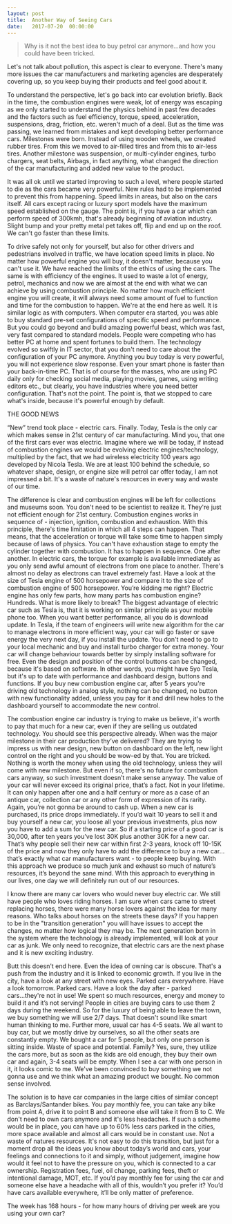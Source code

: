 ```yaml
---
layout: post
title:  Another Way of Seeing Cars
date:   2017-07-20  00:00:00
---
```

>Why is it not the best idea to buy petrol car anymore...and how you could have been tricked.

Let's not talk about pollution, this aspect is clear to everyone. There's many more issues the car manufacturers and marketing agencies are desperately covering up, so you keep buying their products and feel good about it.

To understand the perspective, let's go back into car evolution briefly. Back in the time, the combustion engines were weak, lot of energy was escaping as we only started to understand the physics behind in past few decades and the factors such as fuel efficiency, torque, speed, acceleration, suspensions, drag, friction, etc. weren't much of a deal. But as the time was passing, we learned from mistakes and kept developing better performance cars. Milestones were born. Instead of using wooden wheels, we created rubber tires. From this we moved to air-filled tires and from this to air-less tires. Another milestone was suspension, or multi-cylinder engines, turbo chargers, seat belts, Airbags, in fact anything, what changed the direction of the car manufacturing and added new value to the product.

It was all ok until we started improving to such a level, where people started to die as the cars became very powerful. New rules had to be implemented to prevent this from happening. Speed limits in areas, but also on the cars itself. All cars except racing or luxury sport models have the maximum speed established on the gauge. The point is, if you have a car which can perform speed of 300kmh, that's already beginning of aviation industry. Slight bump and your pretty metal pet takes off, flip and end up on the roof. We can't go faster than these limits.

To drive safely not only for yourself, but also for other drivers and pedestrians involved in traffic, we have location speed limits in place. No matter how powerful engine you will buy, it doesn't matter, because you can't use it. We have reached the limits of the ethics of using the cars. The same is with efficiency of the engines. It used to waste a lot of energy, petrol, mechanics and now we are almost at the end with what we can achieve by using combustion principle. No matter how much efficient engine you will create, it will always need some amount of fuel to function and time for the combustion to happen. We're at the end here as well.
It is similar logic as with computers. When computer era started, you was able to buy standard pre-set configurations of specific speed and performance. But you could go beyond and build amazing powerful beast, which was fast, very fast compared to standard models. People were competing who has better PC at home and spent fortunes to build them. The technology evolved so swiftly in IT sector, that you don't need to care about the configuration of your PC anymore. Anything you buy today is very powerful, you will not experience slow response. Even your smart phone is faster than your back-in-time PC. That is of course for the masses, who are using PC daily only for checking social media, playing movies, games, using writing editors etc., but clearly, you have industries where you need better configuration. That's not the point. The point is, that we stopped to care what's inside, because it's powerful enough by default.

THE GOOD NEWS

“New” trend took place - electric cars. Finally. Today, Tesla is the only car which makes sense in 21st century of car manufacturing. Mind you, that one of the first cars ever was electric. Imagine where we will be today, if instead of combustion engines we would be evolving electric engines/technology, multiplied by the fact, that we had wireless electricity 100 years ago developed by Nicola Tesla. We are at least 100 behind the schedule, so whatever shape, design, or engine size will petrol car offer today, I am not impressed a bit. It's a waste of nature's resources in every way and waste of our time.

The difference is clear and combustion engines will be left for collections and museums soon. You don't need to be scientist to realize it. They're just not efficient enough for 21st century. Combustion engines works in sequence of - injection, ignition, combustion and  exhaustion. With this principle, there's time limitation in which all 4 steps can happen. That means, that the acceleration or torque will take some time to happen simply because of laws of physics. You can't have exhaustion stage to empty the cylinder together with combustion. It has to happen in sequence. One after another. In electric cars, the torque for example is available immediately as you only send awful amount of electrons from one place to another. There's almost no delay as electrons can travel extremely fast. Have a look at the size of Tesla engine of 500 horsepower and compare it to the size of combustion engine of 500 horsepower. You’re kidding me right? Electric engine has only few parts, how many parts has combustion engine? Hundreds. What is more likely to break? The biggest advantage of electric car such as Tesla is, that it is working on similar principle as your mobile phone too. When you want better performance, all you do is download update. In Tesla, if the team of engineers will write new algorithm for the car to manage electrons in more efficient way, your car will go faster or save energy the very next day, if you install the update. You don't need to go to your local mechanic and buy and install turbo charger for extra money. Your car will change behaviour towards better by simply installing software for free. Even the design and position of the control buttons can be changed, because it's based on software. In other words, you might have 5yo Tesla, but it's up to date with performance and dashboard design, buttons and functions. If you buy new combustion engine car, after 5 years you're driving old technology in analog style, nothing can be changed, no button with new functionality added, unless you pay for it and drill new holes to the dashboard yourself to accommodate the new control.

The combustion engine car industry is trying to make us believe, it's worth to pay that much for a new car, even if they are selling us outdated technology. You should see this perspective already. When was the major milestone in their car production thy’ve delivered? They are trying to impress us with new design, new button on dashboard on the left, new light control on the right and you should be wow-ed by that. You are tricked. Nothing is worth the money when using the old technology, unless they will come with new milestone. But even if so, there's no future for combustion cars anyway, so such investment doesn’t make sense anyway. The value of your car will never exceed its original price, that’s a fact. Not in your lifetime. It can only happen after one and a half century or more as a case of an antique car, collection car or any other form of expression of its rarity. Again, you’re not gonna be around to cash up.
When a new car is purchased, its price drops immediately. If you’d wait 10 years to sell it and buy yourself a new car, you loose all your previous investments, plus now you have to add a sum for the new car. So if a starting price of a good car is 30,000, after ten years you’ve lost 30K plus another 30K for a new car. That’s why people sell their new car within first 2-3 years, knock off 10-15K of the price and now they only have to add the difference to buy a new car…that’s exactly what car manufacturers want - to people keep buying. With this approach we produce so much junk and exhaust so much of nature’s resources, it’s beyond the sane mind. With this approach to everything in our lives, one day we will definitely run out of our resources.

I know there are many car lovers who would never buy electric car. We still have people who loves riding horses. I am sure when cars came to street replacing horses, there were many horse lovers against the idea for many reasons. Who talks about horses on the streets these days? If you happen to be in the "transition generation" you will have issues to accept the changes, no matter how logical they may be. The next generation born in the system where the technology is already implemented, will look at your car as junk. We only need to recognize, that electric cars are the next phase and it is new exciting industry.

Butt this doesn't end here. Even the idea of owning car is obscure. That's a push from the industry and it is linked to economic growth. If you live in the city, have a look at any street with new eyes. Parked cars everywhere. Have a look tomorrow. Parked cars. Have a look the day after - parked cars...they're not in use! We spent so much resources, energy and money to build it and it’s not serving! People in cities are buying cars to use them 2 days during the weekend. So for the luxury of being able to leave the town, we buy something we will use 2/7 days. That doesn't sound like smart human thinking to me. Further more, usual car has 4-5 seats. We all want to buy car, but we mostly drive by ourselves, so all the other seats are constantly empty. We bought a car for 5 people, but only one person is sitting inside. Waste of space and potential. Family? Yes, sure, they utilize the cars more, but as soon as the kids are old enough, they buy their own car and again, 3-4 seats will be empty. When I see a car with one person in it, it looks comic to me. We've been convinced to buy something we not gonna use and we think what an amazing product we bought. No common sense involved.

The solution is to have car companies in the large cities of similar concept as Barclays/Santander bikes. You pay monthly fee, you can take any bike from point A, drive it to point B and someone else will take it from B to C. We don't need to own cars anymore and it's less headaches. If such a scheme would be in place, you can have up to 60% less cars parked in the cities, more space available and almost all cars would be in constant use. Not a waste of natures resources. It's not easy to do this transition, but just for a moment drop all the ideas you know about today’s world and cars, your feelings and connections to it and simply, without judgement, imagine how would it feel not to have the pressure on you, which is connected to a car ownership. Registration fees, fuel, oil change, parking fees, theft or intentional damage, MOT, etc. If you’d pay monthly fee for using the car and someone else have a headache with all of this, wouldn’t you prefer it? You’d have cars available everywhere, it’ll be only matter of preference.

The week has 168 hours - for how many hours of driving per week are you using your own car?
